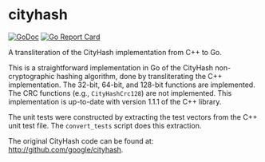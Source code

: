 # cityhash

[![GoDoc](https://img.shields.io/static/v1?label=godoc&message=reference&color=blue)](https://pkg.go.dev/github.com/creachadair/cityhash)
[![Go Report Card](https://goreportcard.com/badge/github.com/creachadair/atomicfile)](https://goreportcard.com/report/github.com/creachadair/cityhash)

A transliteration of the CityHash implementation from C++ to Go.

This is a straightforward implementation in Go of the CityHash
non-cryptographic hashing algorithm, done by transliterating the C++
implementation.  The 32-bit, 64-bit, and 128-bit functions are implemented.
The CRC functions (e.g., `CityHashCrc128`) are not implemented.  This
implementation is up-to-date with version 1.1.1 of the C++ library.

The unit tests were constructed by extracting the test vectors from the C++
unit test file.  The `convert_tests` script does this extraction.

The original CityHash code can be found at: http://github.com/google/cityhash.
